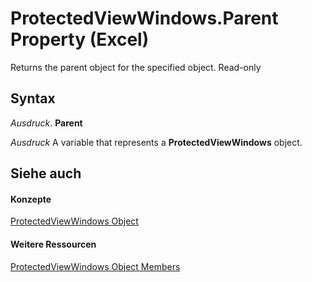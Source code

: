 
# ProtectedViewWindows.Parent Property (Excel)

Returns the parent object for the specified object. Read-only


## Syntax

 _Ausdruck_. **Parent**

 _Ausdruck_ A variable that represents a **ProtectedViewWindows** object.


## Siehe auch


#### Konzepte


[ProtectedViewWindows Object](c280b1c5-c605-6453-3604-3a409a8289d0.md)
#### Weitere Ressourcen


[ProtectedViewWindows Object Members](http://msdn.microsoft.com/library/9db45984-87cc-2f62-c9aa-80a653f3a2d0%28Office.15%29.aspx)